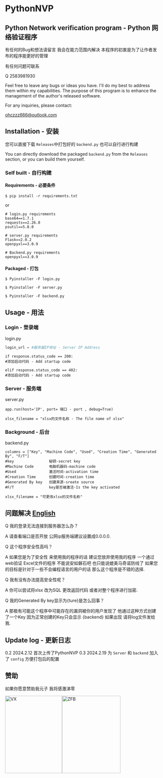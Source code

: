 # PythonNVP

## Python Network verification program - Python 网络验证程序
有任何的Bug和想法请留言 我会在能力范围内解决 本程序的初衷是为了让作者发布的程序能更好的管理 

有任何问题可联系

Q 2583981930

Feel free to leave any bugs or ideas you have. I'll do my best to address them within my capabilities. The purpose of this program is to enhance the management of the author's released software.

For any inquiries, please contact:

ohczzz666@outlook.com

## Installation - 安装

您可以直接下载 `Releases`中打包好的 `backend.py` 也可以自行进行构建

You can directly download the packaged `backend.py` from the `Releases` section, or you can build them yourself.

### Self built - 自行构建
#### Requirements - 必要条件

`$ pip install -r requirements.txt`

or

```
# login.py requirements
base64==1.7.1
requests==2.26.0
psutil==5.8.0

# server.py requirements
Flask==2.0.2
openpyxl==3.0.9

# Backend.py requirements
openpyxl==3.0.9
```
#### Packaged - 打包
```
$ Pyinstaller -F login.py

$ Pyinstaller -F server.py

$ Pyinstaller -F backend.py
```
## Usage - 用法

### Login - 登录端

login.py
```python
login_url = #服务器IP地址 - Server IP Address
```
```
if response.status_code == 200:
#添加启动代码 - Add startup code
```
```
elif response.status_code == 402:
#添加启动代码 - Add startup code
```

### Server - 服务端

server.py 
```
app.run(host='IP', port= 端口 - port , debug=True)
```
```
xlsx_filename = "xlsx的文件名称 - The file name of xlsx"
```
### Background - 后台
backend.py 
```
columns = ["Key", "Machine Code", "Used", "Creation Time", "Generated By", "F/T"]
#key                秘钥-secret key
#Machine Code       电脑机器码-machine code
#Used               激活时间-activation time
#Creation Time      创建时间-creation time
#Generated By key   创建来源-sreate source
#F/T                key是否被激活-Is the key activated
```
```
xlsx_filename = "可更改xlsx的文件名称"
```
## 问题解决 [English](QAEnglish.md)

Q 我的登录无法连接到服务器怎么办？

A 请查看端口是否开放 公网ip服务端建议设置成0.0.0.0.

Q 这个程序安全性高吗？

A 如果您是为了安全性 来使用我的程序的话 建议您放弃使用我的程序 一个通过web验证 Excel文件的程序 不能说安如磐石吧 也只能说媲美马奇诺防线了 如果您的目标是针对于一些不会编程语言的用户的话 那么这个程序是不错的选择.

Q 我有没有办法提高安全性呢？

A 你可以尝试将xlsx 改为SQL 更改返回代码 或者对整个程序进行加密.

Q 我的Generated By key显示为{ture}是怎么回事？

A 那极有可能这个程序中可能存在的漏洞被你的用户发现了 他通过这种方式创建了一个Key 因为正常创建的Key只会显示 {backend} 如果出现 请将log文件发给我.
## Update log - 更新日志

0.2 2024.2.12 首次上传了PythonNVP
0.3 2024.2.19 为 `Server` 和 `backend` 加入了 `config` 方便打包后的配置
## 赞助

如果你愿意赞助我元子 我将感激涕零

<img src="https://s2.loli.net/2024/02/12/TwYR6UobfWLiy3u.png" alt="VX" width="186.25" height="253.5"><img src="https://s2.loli.net/2024/02/12/6KO3qmCwsIWo4ce.jpg" alt="ZFB" width="190.25" height="253.5">
